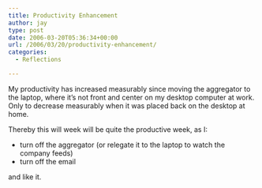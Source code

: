```yaml
---
title: Productivity Enhancement
author: jay
type: post
date: 2006-03-20T05:36:34+00:00
url: /2006/03/20/productivity-enhancement/
categories:
  - Reflections

---
```

My productivity has increased measurably since moving the aggregator to the laptop, where it’s not front and center on my desktop computer at work. Only to decrease measurably when it was placed back on the desktop at home.

Thereby this will week will be quite the productive week, as I:

  * turn off the aggregator (or relegate it to the laptop to watch the company feeds)
  * turn off the email

and like it.